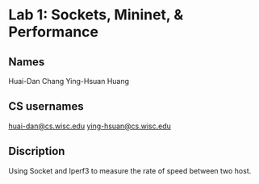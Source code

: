 
# Lab 1: Sockets, Mininet, & Performance
## Names

Huai-Dan Chang
Ying-Hsuan Huang

## CS usernames
huai-dan@cs.wisc.edu
ying-hsuan@cs.wisc.edu

## Discription
Using Socket and Iperf3 to measure the rate of speed between two host.



